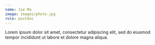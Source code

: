 ```yaml
---
name: Jie Ma
image: images/photo.jpg
role: postdoc
---
```


Lorem ipsum dolor sit amet, consectetur adipiscing elit, sed do eiusmod tempor incididunt ut labore et dolore magna aliqua.
